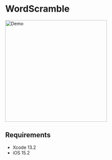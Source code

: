 # WordScramble

<img src="Documentation/demo.gif" width="320" alt="Demo" />

## Requirements

* Xcode 13.2
* iOS 15.2
